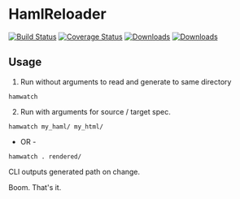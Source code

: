# HamlReloader
[![Build Status](https://travis-ci.org/petermelias/hamlreloader.png?branch=master)](https://travis-ci.org/petermelias/hamlreloader) [![Coverage Status](https://coveralls.io/repos/petermelias/hamlreloader/badge.png?branch=master)](https://coveralls.io/r/petermelias/hamlreloader?branch=master) [![Downloads](https://img.shields.io/pypi/dm/hamlreloader.svg)](https://crate.io/packages/hamlreloader) [![Downloads](https://img.shields.io/pypi/v/hamlreloader.svg)](https://crate.io/packages/hamlreloader)

## Usage

1) Run without arguments to read and generate to same directory

``` hamwatch ```

2) Run with arguments for source / target spec.

``` hamwatch my_haml/ my_html/ ```

 - OR -

``` hamwatch . rendered/ ```

CLI outputs generated path on change.

Boom. That's it.